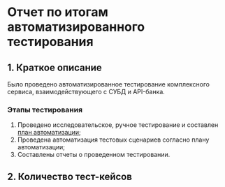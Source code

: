 # Отчет по итогам автоматизированного тестирования

## 1. Краткое описание

Было проведено автоматизированное тестирование комплексного сервиса, взаимодействующего с СУБД и API-банка.
### Этапы тестирования
1. Проведено исследовательское, ручное тестирование и составлен [план автоматизации](Plan.md);
2. Проведена автоматизация тестовых сценариев согласно плану автоматизации;
3. Составлены отчеты о проведенном тестировании.

## 2. Количество тест-кейсов